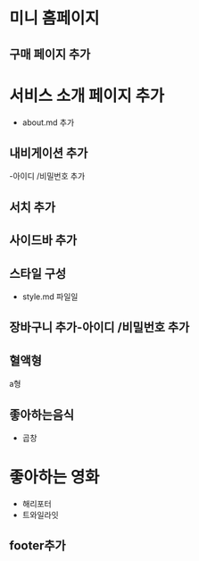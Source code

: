 # 미니 홈페이지

## 구매 페이지 추가

# 서비스 소개 페이지 추가

- about.md 추가

## 내비게이션 추가

-아이디 /비밀번호 추가


## 서치 추가



## 사이드바 추가



## 스타일 구성

- style.md 파일일

## 장바구니 추가-아이디 /비밀번호 추가

## 혈액형

a형

## 좋아하는음식

- 곱창

# 좋아하는 영화

- 해리포터
- 트와일라잇

## footer추가

